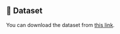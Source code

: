 ## 📂 Dataset

You can download the dataset from [this link]( https://drive.google.com/file/d/1RwB_X8SxQnqoVT7IiTQD9GsX9-FRd8Ib/view?usp=sharing ).
